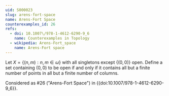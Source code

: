 ```yaml
---
uid: S000023
slug: arens-fort-space
name: Arens-Fort Space
counterexamples_id: 26
refs:
  - doi: 10.1007\/978-1-4612-6290-9_6
    name: Counterexamples in Topology
  - wikipedia: Arens-Fort_space
    name: Arens-Fort space
---
```

Let $X = \{(n,m) : n,m \in \omega\}$ with all singletons
except $\{(0,0)\}$ open.
Define a set containing $(0,0)$ to be open if and only if it contains all but
a finite number of points in all but a finite number of columns.

Considered as #26 ("Arens-Fort Space")
in {{doi:10.1007\/978-1-4612-6290-9_6}}.
